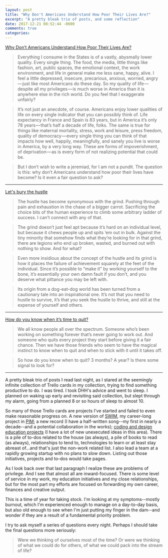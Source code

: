 ```yaml
---
layout: post
title: "Why Don't Americans Understand How Poor Their Lives Are?"
excerpt: "A pretty bleak trio of posts, and some reflection"
date: 2017-12-21 08:52:44 -0600
comments: true
categories: 
---
```


[Why Don’t Americans Understand How Poor Their Lives Are?](https://eand.co/what-do-you-call-a-world-that-cant-learn-from-itself-58ae28cefd23)

> Everything I consume in the States is of a vastly, abysmally lower quality. Every single thing. The food, the media, little things like fashion, art, public spaces, the emotional context, the work environment, and life in general make me less sane, happy, alive. I feel a little depressed, insecure, precarious, anxious, worried, angry — just like most Americans do these day. So my quality of life — despite all my privileges — is much worse in America than it is anywhere else in the rich world. Do you feel that I exaggerate unfairly?

> It’s not just an anecdote, of course. Americans enjoy lower qualities of life on every single indicator that you can possibly think of. Life expectancy in France and Spain is 83 years, but in America it’s only 78 years — that’s half a decade of life, folks. The same is true for things like maternal mortality, stress, work and leisure, press freedom, quality of democracy — every single thing you can think of that impacts how well, happily, meaningfully, and sanely you live is worse in America, by a very long way. These are forms of impoverishment, of deprivation — as is every form of not realizing potential that could be.

> But I don’t wish to write a jeremiad, for I am not a pundit. The question is this: why don’t Americans understand how poor their lives have become? Is it even a fair question to ask?

---

[Let's bury the hustle](https://m.signalvnoise.com/lets-bury-the-hustle-9d8aee8ffe1a)

> The hustle has become synonymous with the grind. Pushing through pain and exhaustion in the chase of a bigger carrot. Sacrificing the choice bits of the human experience to climb some arbitrary ladder of success. I can’t connect with any of that.

> The grind doesn’t just feel apt because it’s hard on an individual level, but because it chews people up and spits ’em out in bulk. Against the tiny minority that somehow finds what they’re looking for in that grind, there are legions who end up broken, wasted, and burned out with nothing to show. And for what?
 
> Even more insidious about the concept of the hustle and its grind is how it places the failure of achievement squarely at the feet of the individual. Since it’s possible to “make it” by working yourself to the bone, it’s essentially your own damn fault if you don’t, and you deserve what pittance you may be left with.

> Its origin from a dog-eat-dog world has been turned from a cautionary tale into an inspirational one. It’s not that you need to hustle to survive, it’s that you seek the hustle to thrive, and still at the expense of yourself and others. 

---

[How do you know when it’s time to quit?](https://m.signalvnoise.com/quitting-1e563a529cba)

> We all know people all over the spectrum. Someone who’s been working on something forever that’s never going to work out. And someone who quits every project they start before giving it a fair chance. Then we have those friends who seem to have the magical instinct to know when to quit and when to stick with it until it takes off.

> So how do you know when to quit? 3 months? A year? Is there some signal to look for?

---

A pretty bleak trio of posts I read last night, as I stared at the seemingly infinite collection of Trello cards in my collection, trying to find something productive to do. I was tired. I took DHH's advice and went to sleep. I planned on waking up early and revisiting said collection, but slept through my alarm, going from a planned 8 or so hours of sleep to almost 10.

So many of those Trello cards are projects I've started and failed to even make reasonable progress on. A new version of [SWIM](https://github.com/dealingwith/swim), my career-long project in [PIM](https://en.wikipedia.org/wiki/Personal_information_management); a new record (I have a half-written song--my first in nearly a decade--and a potential collaboration in the works); [coding and design education projects](http://minecraftu.org/) (I have a lot of new unexecuted ideas in this area). There is a pile of to-dos related to the house (as always), a pile of books to read (as always), relationships to tend to, technologies to learn or at least stay abreast of...and that's just the non-work related list. I also lead a team at a rapidly growing startup with no plans to slow down. Listing out those initiatives, projects and to-dos would take pages.

As I look back over that last paragraph I realize these are problems of privilege. And I see that almost all are inward-focused. There is some level of service in my work, my education initiatives and my close relationships, but for the most part my efforts are focused on forwarding my own career, finances and creative output.

This is a time of year for taking stock. I'm looking at my symptoms--mostly burnout, which I'm experienced enough to manage on a day-to-day basis, but also old enough to see when I'm just putting my finger in the dam--and wonder if they are a result of a fundamental priority problem.

I try to ask myself a series of questions every night. Perhaps I should take the final questions more seriously:

> Were we thinking of ourselves most of the time? Or were we thinking of what we could do for others, of what we could pack into the stream of life?
